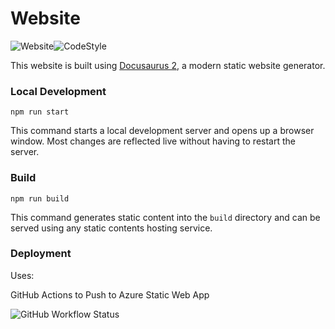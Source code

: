 # Website

![Website](https://img.shields.io/website?down_color=red&down_message=offline&logo=Microsoft%20Azure&up_color=green&up_message=online&url=https%3A%2F%2F.docs.anthonycastaneda.com)![CodeStyle](https://img.shields.io/static/v1?label=code%20style&message=prettier&color=ff69b4&logo=prettier&logoColor=ff69b4)

This website is built using [Docusaurus 2](https://docusaurus.io/), a modern static website generator.

### Local Development

```shell
npm run start
```

This command starts a local development server and opens up a browser window. Most changes are reflected live without having to restart the server.

### Build

```shell
npm run build
```

This command generates static content into the `build` directory and can be served using any static contents hosting service.

### Deployment

Uses:

GitHub Actions to Push to Azure Static Web App

![GitHub Workflow Status](https://img.shields.io/github/workflow/status/anthonycastaneda/web/azure-static-webapps?color=green&label=Deploy&logo=Microsoft%20Azure)
